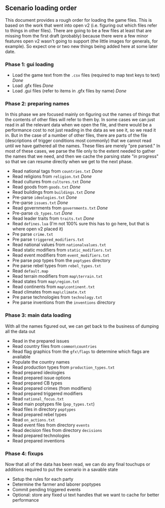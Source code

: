 ## Scenario loading order

This document provides a rough order for loading the game files. This is based on the work that went into open v2 (i.e. figuring out which files refer to things in other files). There are going to be a few files at least that are missing from the first draft (probably) because there were a few minor features open v2 wasn't going to support (the little images for generals, for example). So expect one or two new things being added here at some later date.

### Phase 1: gui loading

- Load the game text from the `.csv` files (required to map text keys to text) *Done*
- Load .gfx files *Done*
- Load .gui files (refer to items in .gfx files by name) *Done*

### Phase 2: preparing names

In this phase we are focused mainly on figuring out the names of things that the contents of other files will refer to them by. In some cases we can just read in all the relevant data when we open the file, and there would be a performance cost to not just reading in the data as we see it, so we read it in. But in the case of a number of other files, there are parts of the file (descriptions of trigger conditions most commonly) that we cannot read until we have gathered all the names. These files are merely "pre parsed." In most of these cases, we parse the file only to the extent needed to gather the names that we need, and then we cache the parsing state "in progress" so that we can resume directly when we get to the next phase.

- Read national tags from `countries.txt` *Done*
- Read religions from `religion.txt` *Done*
- Read cultures from `cultures.txt` *Done*
- Read goods from `goods.txt` *Done*
- Read buildings from `buildings.txt` *Done*
- Pre-parse `ideologies.txt` *Done*
- Pre-parse `issues.txt` *Done*
- Read governments from `governments.txt` *Done*
- Pre-parse `cb_types.txt` *Done*
- Read leader traits from `traits.txt` *Done*
- Read `defines.lua` (I'm not 100% sure this has to go here, but that is where open v2 placed it)
- Pre parse `crime.txt`
- Pre parse `triggered_modifiers.txt`
- Read national values from `nationalvalues.txt`
- Read static modifiers from `static_modifiers.txt`
- Read event modifiers from `event_modifiers.txt`
- Pre parse pop types from the `poptypes` directory
- Pre parse rebel types from `rebel_types.txt`
- Read `default.map`
- Read terrain modifiers from `map\terrain.txt`
- Read states from `map\region.txt`
- Read continents from `map\continent.txt`
- Read climates from `map\climate.txt`
- Pre parse technologies from `technology.txt`
- Pre parse inventions from the `inventions` directory

### Phase 3: main data loading

With all the names figured out, we can get back to the business of dumping all the data out

- Read in the prepared issues
- Read country files from `common\countries`
- Read flag graphics from the `gfx\flags` to determine which flags are available
- Populate the country names
- Read production types from `production_types.txt`
- Read prepared ideologies
- Read prepared issue options
- Read prepared CB types
- Read prepared crimes (from modifiers)
- Read prepared triggered modifiers
- Read `national_focus.txt`
- Read main poptypes file (`pop_types.txt`)
- Read files in directory `poptypes`
- Read prepared rebel types
- Read `on_actions.txt`
- Read event files from directory `events`
- Read decision files from directory `decisions`
- Read prepared technologies
- Read prepared inventions

### Phase 4: fixups

Now that all of the data has been read, we can do any final touchups or additions required to put the scenario in a savable state

- Setup the rules for each party
- Determine the farmer and laborer poptypes
- Commit pending triggered events
- Optional: store any fixed ui text handles that we want to cache for better performance
